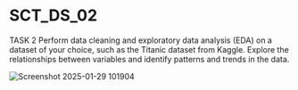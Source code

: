 # SCT_DS_02
TASK 2
Perform data cleaning and exploratory data analysis (EDA) on a dataset of your choice, such as the Titanic dataset from Kaggle. Explore the relationships between variables and identify patterns and trends in the data.

![Screenshot 2025-01-29 101904](https://github.com/user-attachments/assets/fab65d76-035b-4e1f-855d-b5678ee63ced)

